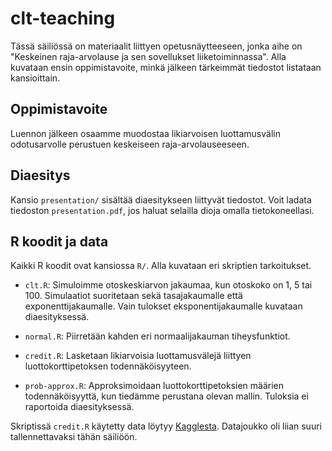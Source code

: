 # clt-teaching

Tässä säiliössä on materiaalit liittyen opetusnäytteeseen, jonka aihe on
"Keskeinen raja-arvolause ja sen sovellukset liiketoiminnassa". Alla kuvataan
ensin oppimistavoite, minkä jälkeen tärkeimmät tiedostot listataan kansioittain.

## Oppimistavoite

Luennon jälkeen osaamme muodostaa likiarvoisen luottamusvälin odotusarvolle
perustuen keskeiseen raja-arvolauseeseen.

## Diaesitys

Kansio `presentation/` sisältää diaesitykseen liittyvät tiedostot. Voit ladata
tiedoston `presentation.pdf`, jos haluat selailla dioja omalla tietokoneellasi.

## R koodit ja data

Kaikki R koodit ovat kansiossa `R/`. Alla kuvataan eri skriptien tarkoitukset.

- `clt.R`: Simuloimme otoskeskiarvon jakaumaa, kun otoskoko on 1, 5 tai 100.
  Simulaatiot suoritetaan sekä tasajakaumalle että exponenttijakaumalle. Vain
  tulokset eksponentijakaumalle kuvataan diaesityksessä.

- `normal.R`: Piirretään kahden eri normaalijakauman tiheysfunktiot.

- `credit.R`: Lasketaan likiarvoisia luottamusvälejä liittyen
  luottokorttipetoksen todennäköisyyteen.

- `prob-approx.R`: Approksimoidaan luottokorttipetoksien määrien
  todennäköisyyttä, kun tiedämme perustana olevan mallin. Tuloksia ei raportoida
  diaesityksessä.

Skriptissä `credit.R` käytetty data löytyy
[Kagglesta](https://www.kaggle.com/datasets/mlg-ulb/creditcardfraud?resource=download).
Datajoukko oli liian suuri tallennettavaksi tähän säiliöön.